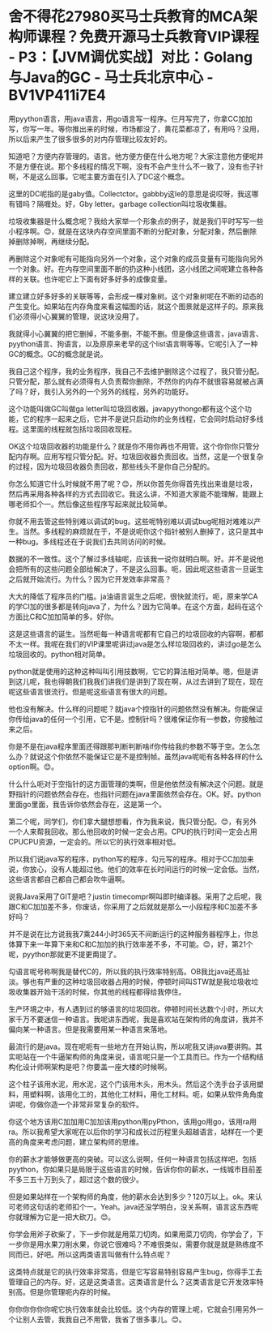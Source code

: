 # 舍不得花27980买马士兵教育的MCA架构师课程？免费开源马士兵教育VIP课程 - P3：【JVM调优实战】对比：Golang与Java的GC - 马士兵北京中心 - BV1VP411i7E4

用pyython语言，用java语言，用go语言写一程序。仨月写完了，你拿CC加加写，你写一年。等你推出来的时候，市场都没了，黄花菜都凉了，有用吗？没用，所以后来产生了很多很多的对内存管理比较友好的。

知道吧？方便内存管理的。语言。他方便方便在什么地方呢？大家注意他方便呢并不是方便在说。那个多线程的情况下啊，没有不会产生什么不一致了，没有也子针啊，不是这么回事。它呢主要方面在引入了DC这个概念。

这里的DC呢指的是gaby值。Collectctor。gabbby这le的意思是说哎呀，我这哪有错吗？隔喱处。好，Gby letter。garbage collection叫垃圾收集器。

垃圾收集器是什么概念呢？我给大家举一个形象点的例子，就是我们平时写写一些小程序啊。😊，就是在这块内存空间里面不断的分配对象，分配对象，然后删除掉删除掉啊，再继续分配。

再删除这个对象呢有可能指向另外一个对象，这个对象的成员变量有可能指向另外一个对象。好。在内存空间里面不断的扔这种小线团，这小线团之间呢建立各种各样的关联。也许呢它上下面有好多好多的成像变量。

建立建立好多好多的关联等等，会形成一棵对象树。这个对象树呢在不断的动态的产生变化。如果站在内存角度来看这幅图的话，就这个图景就是这样子的。原来我们必须得小心翼翼的管理，说这块没用了。

我就得小心翼翼的把它删掉，不能多删，不能不删。但是像这些语言，java语言、pyython语言、狗语言，以及原原来老早的这个list语言啊等等。它呢引入了一种GC的概念。GC的概念就是说。

我自己这个程序，我的业务程序，我自己不去维护删除这个过程了，我只管分配。只管分配，那么就有必须得有人负责帮你删除，不然你的内存不就很容易就被占满了吗？好，我引入另外的一个另外的线程，另外的功能好。

这个功能叫做GC叫做ga letter叫垃圾回收器。javapyythongo都有这个这个功能，它的程序一起来之后，它并不是说只启动你的业务线程，它会同时启动好多线程。这里面的线程就包括垃圾回收现程。

OK这个垃圾回收器的功能是什么？就是你不用你再也不用管。这个你你你只管分配内存啊。应用写程只管分配。好。垃圾回收器负责回收。当然，这是一个很复杂的过程，因为垃圾回收器负责回收，那些线头不是你自己分配的。

你怎么知道它什么时候就不用了呢？😊，所以你首先你得首先找出来谁是垃圾，然后再采用各种各样的方式去回收它。我这么讲，不知道大家能不能理解，能跟上哪老师扣个一。然后像这些程序写起来就比较简单。

你就不用去管这些特别难以调试的bug。这些呢特别难以调试bug呢相对难难以产生。当然。多线程的麻烦就在于，不是说呃你这个指针被别人删掉了，这只是其中一种bug。多线程还在于说我们去共同访问的时候。

数据的不一致性。这个了解过多线轴呢，应该我一说你就明白啊。好。并不是说他会把所有的这些问题全部给解决了，不是这么回事。呃，因此呢这些语言一旦诞生之后就开始流行。为什么？因为它开发效率非常高？

大大的降低了程序员的门槛。ja油语言诞生之后呢，很快就流行。呃，原来学CA的学CI加的很多都是转向java了，为什么？因为它简单。在这个方面，起码在这个方面比C和C加加简单的多。好你。

这是这些语言的诞生。当然呃每一种语言呢都有它自己的垃圾回收的内容啊，都都不太一样。我呢在我们的VIP课里呢讲过java是怎么样垃圾回收的，讲过go是怎么垃圾回收的。python相对简单。

python就是使用的这种这种叫叫引用技数啊，它它的算法相对简单。嗯，但是讲到这儿呢，我也得朝我们我我们讲我们是讲到了现在啊，从过去讲到了现在，现在呢这些语言很流行。但是呢这些语言有很大的问题。

他也没有解决。什么样的问题呢？就java个控指针的问题依然没有解决。你能保证你传给java的任何一个引用，它不是。控制针吗？很难保证你有一参数，你接触过来之后。

你是不是在java程序里面还得跟那判断判断啥if你传给我的参数不等于空。怎么怎么办？就说这个你依然不能保证它是不是控制帧。虽然java呢呃有各种各样的什么option啊。😊。

什么什么呃对于空指针的这方面管理的类啊，但是他依然没有解决这个问题。就是野指针的问题依然会存在。也指针问题在java里面依然会存在。OK。好。python里面go里面，我告诉你依然会存在，这是第一个。

第二个呢，同学们，你们拿大腿想想看，作为我来说，我只管分配。😊，有另外一个人来帮我回收。那么他回收的时候一定会占用。CPU的执行时间一定会占用CPUCPU资源，一定会的。所以它的执行效率相对低。

所以我们说java写的程序，python写的程序，勾元写的程序。相对于CC加加来说，你放心，没有人能超过他。他们的效率在长时间运行的时候一定会低。当然，这些语言都自己都自己都会吹牛逼啊。

说我Java采用了GIT是吧？justin timecompr啊叫即时编译器。采用了之后呢，我跟C和C加加差不多，你废话，你采用了之后就就是那么一小段程序和C加差不多好吗？

并不是说在比方说我我7乘244小时365天不间断运行的这种服务器程序上，你总体算下来一年算下来和C和C加加的执行效率差不多，不可能。😊，好，第21个呢，pyython那就更不提更甭提了。

勾语言呢号称啊我是替代C的，所以我的执行效率特别高。OB我比java还高扯淡。够也有严重的这种垃圾回收器占用的时候，停顿时间叫STW就是我垃圾收垃圾收集器开始干活的时候，你其他的线程都得给我停住。

生产环境之中，有人遇到过的够语言的垃圾回收。停顿时间长达数个小时，所以大家千万不要迷信一种语言。我呢讲东西呢，我是喜欢站在架构师的角度讲，我并不偏向某一种语言。但是我需要用某一种语言来落地。

最流行的是java。现在呢呃有一些地方在开始认购，所以呢我又讲java要讲购。其实呃站在一个牛逼架构师的角度来说，语言呢只是一个工具而已。作为一个结构结构化设计师啊架构是吧？你要盖一座大楼的时候啊。

这个柱子该用水泥，用水泥，这个门该用木头，用木头。然后这个洗手台子该用塑料，用塑料啊，该用化工的，其他化工材料，用化工材料。呃，如果从软件角角度讲呢，你做你造一个非常非常复杂的软件。

你这个地方该用C加加用C加加该用python用pyPthon，该用go用go，该用ra用ra。所以我希望大家呢在以后你的学习和成长过历程里头超越语言，站样在一个更高的角度来考虑问题，建立架构师的思维。

你的薪水才能够做更高的突破。可以这么说啊，任何一种语言包括这样吧，包括pyython，你如果只是局限于这些语言的时候，告诉你你的薪水，一线城市目前差不多三五十万到头了，超过这个数的很少。

但是如果站样在一个架构师的角度，他的薪水会达到多少？120万以上。ok。来认可老师这句话的老师扣个一。Yeah。java还没学明白，没关系啊，语言这东西呢你就理解为它是一把大砍刀。😊。

你学会用斧子砍柴了，下一步你就是用菜刀切肉。如果用菜刀切肉，你学会了，下一步你是用水果刀削水果，你说它很难吗？不难很类似，需要你就是就是熟练度不同而已，好吧。所以这两类语言叫做有什么特点呢？

这类特点就是它的执行效率非常高，但是它写容易特别容易产生bug，你得手工去管理自己的内存。好，这是这类语言。这类语言是什么？这类语言是它开发效率特别高。但是你管理呃内存的时候。

你你你你你你呢它执行效率就会比较低。这个内存的管理上呢，它就会引用另外一个让别人去管，我我自己不用管，我省了很多事儿。😊。


